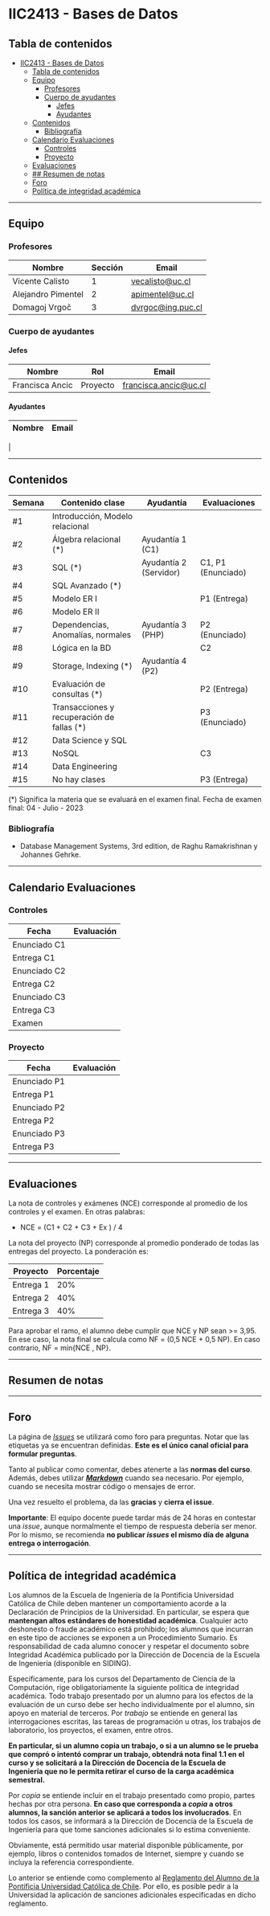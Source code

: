 # IIC2413 - Bases de Datos

## Tabla de contenidos

- [IIC2413 - Bases de Datos](#iic2413---bases-de-datos)
  - [Tabla de contenidos](#tabla-de-contenidos)
  - [Equipo](#equipo)
    - [Profesores](#profesores)
    - [Cuerpo de ayudantes](#cuerpo-de-ayudantes)
      - [Jefes](#jefes)
      - [Ayudantes](#ayudantes)
  - [Contenidos](#contenidos)
    - [Bibliografía](#bibliografía)
  - [Calendario Evaluaciones](#calendario-evaluaciones)
    - [Controles](#controles)
    - [Proyecto](#proyecto)
  - [Evaluaciones](#evaluaciones)
  - [## Resumen de notas](#-resumen-de-notas)
  - [Foro](#foro)
  - [Política de integridad académica](#política-de-integridad-académica)

---

## Equipo

### Profesores

Nombre              | Sección | Email
------------------- | ------- | ---------------------
Vicente Calisto       | 1       | [vecalisto@uc.cl]
Alejandro Pimentel    | 2       | [apimentel@uc.cl]
Domagoj Vrgoč         | 3       | [dvrgoc@ing.puc.cl]

### Cuerpo de ayudantes

#### Jefes

Nombre           | Rol      | Email
---------------- |--------- | ----------------
Francisca Ancic | Proyecto | [francisca.ancic@uc.cl]

#### Ayudantes

Nombre           | Email
---------------- | ----------------
  | 



[dvrgoc@ing.puc.cl]: mailto:dvrgoc@ing.puc.cl
[apimentel@uc.cl]: mailto:apimentel@uc.cl
[vecalisto@uc.cl]: mailto:vecalisto@uc.cl

[francisca.ancic@uc.cl]: mailto:arpincheira@uc.cl


---

## Contenidos

Semana	| Contenido clase						  |	Ayudantía | Evaluaciones 
--------|-----------------------------|------------|-------------------------------------------------------------------
#1      |Introducción, Modelo relacional		  |     |  
#2      |Álgebra relacional (*)					  |	Ayudantía 1 (C1) |  
#3      |SQL (*)                              	  |	Ayudantía 2 (Servidor) | C1, P1 (Enunciado)
#4      |SQL Avanzado (*)				                      |  |  
#5      |Modelo ER I 			  |     | P1 (Entrega)
#6      |Modelo ER II 			  |     | 
#7      |Dependencias, Anomalías,  normales |	Ayudantía 3 (PHP)     |  P2 (Enunciado)
#8      |Lógica en la BD						  |     | C2
#9      |Storage, Indexing   (*)            		  | Ayudantía 4 (P2)     |  
#10     |Evaluación de consultas		(*)					  |	     | P2 (Entrega)
#11     |Transacciones y recuperación de fallas  (*) |     |  P3 (Enunciado)
#12     |Data Science y SQL						  |     |  
#13     |NoSQL			  |     | C3 
#14     |Data Engineering								  |     |  
#15     |No hay clases							  |     | P3 (Entrega)

(*) Significa la materia que se evaluará en el examen final. Fecha de examen final: 04 - Julio - 2023

### Bibliografía 
- Database Management Systems, 3rd edition, de Raghu Ramakrishnan y Johannes Gehrke.

---

## Calendario Evaluaciones

### Controles

Fecha      | Evaluación
-----------|------------
   | Enunciado C1
   | Entrega C1
  | Enunciado C2
  | Entrega C2
   | Enunciado C3
  | Entrega C3
  | Examen


### Proyecto

Fecha      | Evaluación
-----------|------------
   | Enunciado P1
   | Entrega P1
  | Enunciado P2
   | Entrega P2
   | Enunciado P3
   | Entrega P3


---

## Evaluaciones

La nota de controles y exámenes (NCE) corresponde al promedio de los controles y el examen. En otras
palabras: 
 * NCE = (C1 + C2 + C3 + Ex ) / 4

La nota del proyecto (NP) corresponde al promedio ponderado de todas las entregas del proyecto. La
ponderación es: 


Proyecto   | Porcentaje
-----------|------------
Entrega 1  | 20%
Entrega 2  | 40%
Entrega 3  | 40%


Para aprobar el ramo, el alumno debe cumplir que NCE y NP sean >= 3,95. En ese caso, la nota final se
calcula como NF = (0,5 NCE + 0,5 NP). En caso contrario, NF = mín{NCE , NP}.


---

## Resumen de notas


---

## Foro

La página de [_Issues_](https://github.com/IIC2413/Syllabus-2023-1/issues) se utilizará como foro para preguntas. Notar que las etiquetas ya se encuentran definidas. **Este es el único canal oficial para formular preguntas**.

Tanto al publicar como comentar, debes atenerte a las **normas del curso**. Además, debes utilizar **[_Markdown_](https://github.com/adam-p/markdown-here/wiki/Markdown-Cheatsheet#code)** cuando sea necesario. Por ejemplo, cuando se necesita mostrar código o mensajes de error.

Una vez resuelto el problema, da las **gracias** y **cierra el issue**.

**Importante**: El equipo docente puede tardar más de 24 horas en contestar una _issue_, aunque normalmente el tiempo de respuesta debería ser menor. Por lo mismo, se recomienda **no publicar _issues_ el mismo día de alguna entrega o interrogación**.


---

## Política de integridad académica

Los alumnos de la Escuela de Ingeniería de la Pontificia Universidad Católica de Chile deben mantener un comportamiento acorde a la Declaración de Principios de la Universidad.  En particular, se espera que **mantengan altos estándares de honestidad académica**.  Cualquier acto deshonesto o fraude académico está prohibido; los alumnos que incurran en este tipo de acciones se exponen a un Procedimiento Sumario. Es responsabilidad de cada alumno conocer y respetar el documento sobre Integridad Académica publicado por la Dirección de Docencia de la Escuela de Ingeniería (disponible en SIDING).

Específicamente, para los cursos del Departamento de Ciencia de la Computación, rige obligatoriamente la siguiente política de integridad académica. Todo trabajo presentado por un alumno para los efectos de la evaluación de un curso debe ser hecho individualmente por el alumno, sin apoyo en material de terceros.  Por _trabajo_ se entiende en general las interrogaciones escritas, las tareas de programación u otras, los trabajos de laboratorio, los proyectos, el examen, entre otros.

**En particular, si un alumno copia un trabajo, o si a un alumno se le prueba que compró o intentó comprar un trabajo, obtendrá nota final 1.1 en el curso y se solicitará a la Dirección de Docencia de la Escuela de Ingeniería que no le permita retirar el curso de la carga académica semestral.**

Por _copia_ se entiende incluir en el trabajo presentado como propio, partes hechas por otra persona.  **En caso que corresponda a _copia_ a otros alumnos, la sanción anterior se aplicará a todos los involucrados**.  En todos los casos, se informará a la Dirección de Docencia de la Escuela de Ingeniería para que tome sanciones adicionales si lo estima conveniente.

Obviamente, está permitido usar material disponible públicamente, por ejemplo, libros o contenidos tomados de Internet, siempre y cuando se incluya la referencia correspondiente.

Lo anterior se entiende como complemento al [Reglamento del Alumno de la Pontificia Universidad Católica de Chile].  Por ello, es posible pedir a la Universidad la aplicación de sanciones adicionales especificadas en dicho reglamento.

[Reglamento del Alumno de la Pontificia Universidad Católica de Chile]: http://admisionyregistros.uc.cl/alumnos/informacion-academica/reglamentos-estudiantiles
